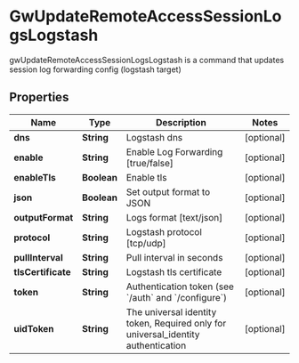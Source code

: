 

# GwUpdateRemoteAccessSessionLogsLogstash

gwUpdateRemoteAccessSessionLogsLogstash is a command that updates session log forwarding config (logstash target)

## Properties

Name | Type | Description | Notes
------------ | ------------- | ------------- | -------------
**dns** | **String** | Logstash dns |  [optional]
**enable** | **String** | Enable Log Forwarding [true/false] |  [optional]
**enableTls** | **Boolean** | Enable tls |  [optional]
**json** | **Boolean** | Set output format to JSON |  [optional]
**outputFormat** | **String** | Logs format [text/json] |  [optional]
**protocol** | **String** | Logstash protocol [tcp/udp] |  [optional]
**pullInterval** | **String** | Pull interval in seconds |  [optional]
**tlsCertificate** | **String** | Logstash tls certificate |  [optional]
**token** | **String** | Authentication token (see &#x60;/auth&#x60; and &#x60;/configure&#x60;) |  [optional]
**uidToken** | **String** | The universal identity token, Required only for universal_identity authentication |  [optional]



